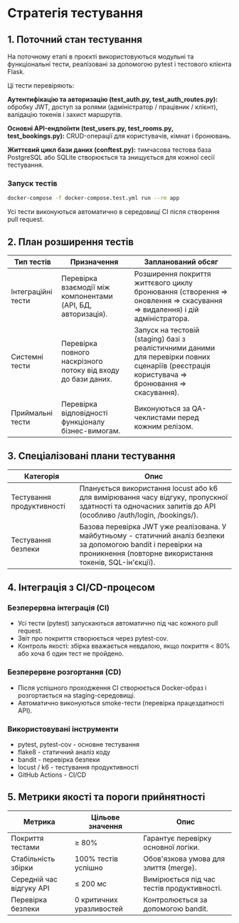 # Стратегія тестування

## 1. Поточний стан тестування

На поточному етапі в проєкті використовуються модульні та функціональні тести, реалізовані за допомогою pytest і тестового клієнта Flask.

Ці тести перевіряють:

**Аутентифікацію та авторизацію (test_auth.py, test_auth_routes.py):**
обробку JWT, доступ за ролями (адміністратор / працівник / клієнт), валідацію токенів і захист маршрутів.

**Основні API-ендпоїнти (test_users.py, test_rooms.py, test_bookings.py):**
CRUD-операції для користувачів, кімнат і бронювань.

**Життєвий цикл бази даних (conftest.py):**
тимчасова тестова база PostgreSQL або SQLite створюється та знищується для кожної сесії тестування.

### Запуск тестів

```bash
docker-compose -f docker-compose.test.yml run --rm app
```

Усі тести виконуються автоматично в середовищі CI після створення pull request.

## 2. План розширення тестів

| Тип тестів | Призначення | Запланований обсяг |
|------------|-------------|-------------------|
| Інтеграційні тести | Перевірка взаємодії між компонентами (API, БД, авторизація). | Розширення покриття життєвого циклу бронювання (створення => оновлення => скасування => видалення) і дій адміністратора. |
| Системні тести | Перевірка повного наскрізного потоку від входу до бази даних. | Запуск на тестовій (staging) базі з реалістичними даними для перевірки повних сценаріїв (реєстрація користувача => бронювання => скасування). |
| Приймальні тести | Перевірка відповідності функціоналу бізнес-вимогам. | Виконуються за QA-чеклистами перед кожним релізом. |

## 3. Спеціалізовані плани тестування

| Категорія | Опис |
|-----------|------|
| Тестування продуктивності | Планується використання locust або k6 для вимірювання часу відгуку, пропускної здатності та одночасних запитів до API (особливо /auth/login, /bookings/). |
| Тестування безпеки | Базова перевірка JWT уже реалізована. У майбутньому - статичний аналіз безпеки за допомогою bandit і перевірки на проникнення (повторне використання токенів, SQL-ін'єкції). |

## 4. Інтеграція з CI/CD-процесом

### Безперервна інтеграція (CI)

- Усі тести (pytest) запускаються автоматично під час кожного pull request.
- Звіт про покриття створюється через pytest-cov.
- Контроль якості: збірка вважається невдалою, якщо покриття < 80% або хоча б один тест не пройдено.

### Безперервне розгортання (CD)

- Після успішного проходження CI створюється Docker-образ і розгортається на staging-середовищі.
- Автоматично виконуються smoke-тести (перевірка працездатності API).

### Використовувані інструменти

- pytest, pytest-cov - основне тестування
- flake8 - статичний аналіз коду
- bandit - перевірка безпеки
- locust / k6 - тестування продуктивності
- GitHub Actions - CI/CD

## 5. Метрики якості та пороги прийнятності

| Метрика | Цільове значення | Опис |
|---------|------------------|------|
| Покриття тестами | ≥ 80% | Гарантує перевірку основної логіки. |
| Стабільність збірки | 100% тестів успішно | Обов'язкова умова для злиття (merge). |
| Середній час відгуку API | ≤ 200 мс | Вимірюється під час тестів продуктивності. |
| Перевірка безпеки | 0 критичних уразливостей | Контролюється за допомогою bandit. |